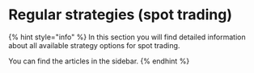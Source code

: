 # Regular strategies \(spot trading\)

{% hint style="info" %}
In this section you will find detailed information about all available strategy options for spot trading.

You can find the articles in the sidebar.
{% endhint %}



